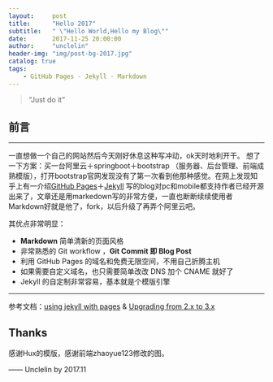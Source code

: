 ```yaml
---
layout:     post
title:      "Hello 2017"
subtitle:   " \"Hello World,Hello my Blog\""
date:       2017-11-25 20:00:00
author:     "unclelin"
header-img: "img/post-bg-2017.jpg"
catalog: true
tags:
    - GitHub Pages - Jekyll - Markdown
---
```


> “Just do it”


## 前言
---
一直想做一个自己的网站然后今天刚好休息这种写冲动，ok天时地利开干。
想了一下方案：买一台阿里云＋springboot＋bootstrap （服务器、后台管理、前端成熟模版），打开bootstrap官网发现没有了第一次看到他那种感觉。在网上发现知乎上有一介绍[GitHub Pages](https://pages.github.com/)＋[Jekyll](http://jekyllrb.com/) 写的blog对pc和mobile都支持作者已经开源出来了，文章还是用markedown写的非常方便，一直也断断续续使用者Markdown好就是他了，fork，以后升级了再弄个阿里云吧。


其优点非常明显：

* **Markdown** 简单清新的页面风格
* 非常熟悉的 Git workflow ，**Git Commit 即 Blog Post**
* 利用 GitHub Pages 的域名和免费无限空间，不用自己折腾主机
* 如果需要自定义域名，也只需要简单改改 DNS 加个 CNAME 就好了 
* Jekyll 的自定制非常容易，基本就是个模版引擎


---

参考文档：[using jekyll with pages](https://help.github.com/articles/using-jekyll-with-pages/) & [Upgrading from 2.x to 3.x](http://jekyllrb.com/docs/upgrading/2-to-3/)


## Thanks

感谢Hux的模版，感谢前端zhaoyue123修改的图。

—— Unclelin by 2017.11


